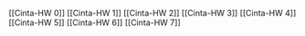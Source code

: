 [[Cinta-HW 0]]
[[Cinta-HW 1]]
[[Cinta-HW 2]]
[[Cinta-HW 3]]
[[Cinta-HW 4]]
[[Cinta-HW 5]]
[[Cinta-HW 6]]
[[Cinta-HW 7]]